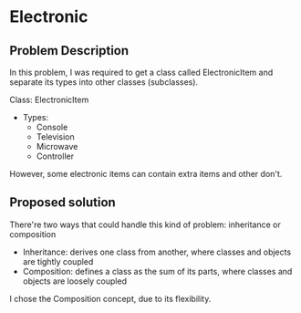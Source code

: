 # Electronic

## Problem Description
In this problem, I was required to get a class called ElectronicItem 
and separate its types into other classes (subclasses).

Class: ElectronicItem
* Types:
    * Console
    * Television
    * Microwave
    * Controller

However, some electronic items can contain extra items and other don't.

## Proposed solution
There're two ways that could handle this kind of problem: inheritance or composition
* Inheritance: derives one class from another, where classes and objects are tightly coupled 
* Composition: defines a class as the sum of its parts, where classes and objects are loosely coupled

I chose the Composition concept, due to its flexibility.

